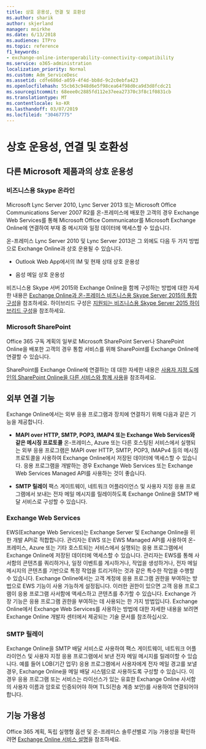 ```yaml
---
title: 상호 운용성, 연결 및 호환성
ms.author: sharik
author: skjerland
manager: mnirkhe
ms.date: 6/13/2018
ms.audience: ITPro
ms.topic: reference
f1_keywords:
- exchange-online-interoperability-connectivity-compatibility
ms.service: o365-administration
localization_priority: Normal
ms.custom: Adm_ServiceDesc
ms.assetid: cdfe686d-a059-4f4d-bb8d-9c2c0ebfa423
ms.openlocfilehash: 55cb63c948d6e5f98cea64f98d0ca9d3d8fcdc21
ms.sourcegitcommit: 68eee0c2885fd112e37eea27370c3f8c1f0831cb
ms.translationtype: MT
ms.contentlocale: ko-KR
ms.lasthandoff: 03/07/2019
ms.locfileid: "30467775"
---
```

# <a name="interoperability-connectivity-and-compatibility"></a>상호 운용성, 연결 및 호환성

## <a name="interoperability-with-other-microsoft-products"></a>다른 Microsoft 제품과의 상호 운용성

### <a name="skype-for-business-online"></a>비즈니스용 Skype 온라인

Microsoft Lync Server 2010, Lync Server 2013 또는 Microsoft Office Communications Server 2007 R2를 온-프레미스에 배포한 고객의 경우 Exchange Web Services를 통해 Microsoft Office Communicator를 Microsoft Exchange Online에 연결하여 부재 중 메시지와 일정 데이터에 액세스할 수 있습니다.
  
온-프레미스 Lync Server 2010 및 Lync Server 2013은 그 외에도 다음 두 가지 방법으로 Exchange Online과 상호 운용될 수 있습니다.
  
- Outlook Web App에서의 IM 및 현재 상태 상호 운용성
    
- 음성 메일 상호 운용성
    
비즈니스용 Skype 서버 2015와 Exchange Online을 함께 구성하는 방법에 대한 자세한 내용은 [Exchange Online과 온-프레미스 비즈니스용 Skype Server 2015의 통합 구성](https://go.microsoft.com/fwlink/p/?LinkId=271804)을 참조하세요. 하이브리드 구성은 [지원되는 비즈니스용 Skype Server 2015 하이브리드 구성](https://go.microsoft.com/fwlink/?LinkID=513084)을 참조하세요.
  
### <a name="microsoft-sharepoint"></a>Microsoft SharePoint

Office 365 구독 계획의 일부로 Microsoft SharePoint Server나 SharePoint Online을 배포한 고객의 경우 통합 서비스를 위해 SharePoint를 Exchange Online에 연결할 수 있습니다.
  
SharePoint를 Exchange Online에 연결하는 데 대한 자세한 내용은 [사용자 지정 도메인의 SharePoint Online을 다른 서비스와 함께 사용](https://go.microsoft.com/fwlink/?LinkId=271805)을 참조하세요.
  
## <a name="features-for-external-connectivity"></a>외부 연결 기능

Exchange Online에서는 외부 응용 프로그램과 장치에 연결하기 위해 다음과 같은 기능을 제공합니다.
  
- **MAPI over HTTP, SMTP, POP3, IMAP4 또는 Exchange Web Services와 같은 메시징 프로토콜** 온-프레미스, Azure 또는 다른 호스팅된 서비스에서 실행되는 외부 응용 프로그램은 MAPI over HTTP, SMTP, POP3, IMAPv4 등의 메시징 프로토콜을 사용하여 Exchange Online에서 저장된 데이터에 액세스할 수 있습니다. 응용 프로그램을 개발하는 경우 Exchange Web Services 또는 Exchange Web Services Managed API를 사용하는 것이 좋습니다. 
    
- **SMTP 릴레이** 팩스 게이트웨이, 네트워크 어플라이언스 및 사용자 지정 응용 프로그램에서 보내는 전자 메일 메시지를 릴레이하도록 Exchange Online을 SMTP 배달 서비스로 구성할 수 있습니다. 
    
### <a name="exchange-web-services"></a>Exchange Web Services

EWS(Exchange Web Services)는 Exchange Server 및 Exchange Online을 위한 개발 API로 적합합니다. 관리자는 EWS 또는 EWS Managed API를 사용하여 온-프레미스, Azure 또는 기타 호스트되는 서비스에서 실행되는 응용 프로그램에서 Exchange Online에 저장된 데이터에 액세스할 수 있습니다. 관리자는 EWS를 통해 사서함의 콘텐츠를 쿼리하거나, 일정 이벤트를 게시하거나, 작업을 생성하거나, 전자 메일 메시지의 콘텐츠를 기반으로 특정 작업을 트리거하는 것과 같은 특수한 작업을 수행할 수 있습니다. Exchange Online에서는 고객 계정에 응용 프로그램 권한을 부여하는 방법으로 EWS 기능이 사용 가능하게 설정됩니다. 이러한 권한이 있으면 고객 응용 프로그램이 응용 프로그램 사서함에 액세스하고 콘텐츠를 추가할 수 있습니다. Exchange 가장 기능은 응용 프로그램 권한을 부여하는 데 사용되는 한 가지 방법입니다. Exchange Online에서 Exchange Web Services를 사용하는 방법에 대한 자세한 내용을 보려면 Exchange Online 개발자 센터에서 제공되는 기술 문서를 참조하십시오.
  
### <a name="smtp-relay"></a>SMTP 릴레이

Exchange Online을 SMTP 배달 서비스로 사용하여 팩스 게이트웨이, 네트워크 어플라이언스 및 사용자 지정 응용 프로그램에서 보낸 전자 메일 메시지를 릴레이할 수 있습니다. 예를 들어 LOB(기간 업무) 응용 프로그램에서 사용자에게 전자 메일 경고를 보낼 경우, Exchange Online을 메일 배달 시스템으로 사용하도록 구성할 수 있습니다. 이 경우 응용 프로그램 또는 서비스는 라이선스가 있는 유효한 Exchange Online 사서함의 사용자 이름과 암호로 인증되어야 하며 TLS(전송 계층 보안)를 사용하여 연결되어야 합니다.
  
## <a name="feature-availability"></a>기능 가용성

Office 365 계획, 독립 실행형 옵션 및 온-프레미스 솔루션별로 기능 가용성을 확인하려면 [Exchange Online 서비스 설명](exchange-online-service-description.md)을 참조하세요.
  

